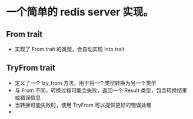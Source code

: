 # 一个简单的 redis server 实现。

## From trait 
- 实现了 From trait 的类型，会自动实现 Into trait 

## TryFrom trait 
- 定义了一个 try_from 方法，用于将一个类型转换为另一个类型
- 与 From 不同，转换过程可能会失败，返回一个 Result 类型，包含转换结果或错误信息
- 当转换可能失败时，使用 TryFrom 可以提供更好的错误处理
- 
